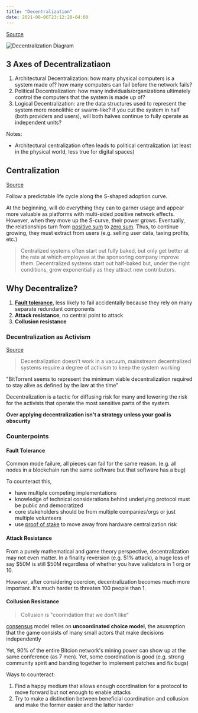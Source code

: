 ```yaml
---
title: "Decentralization"
date: 2021-08-06T23:12:28-04:00
---
```


[Source](https://medium.com/@VitalikButerin/the-meaning-of-decentralization-a0c92b76a274)

![Decentralization Diagram](https://miro.medium.com/max/1094/1*WG5_xDDwHv0lMaVUYLNbVA.png)

## 3 Axes of Decentralizatiaon
1. Architectural Decentralization: how many physical computers is a system made of? how many computers can fail before the network fails?
2. Political Decentralization: how many individuals/organizations ultimately control the computers that the system is made up of?
3. Logical Decentralization: are the data structures used to represent the system more monolithic or swarm-like? if you cut the system in half (both providers and users), will both halves continue to fully operate as independent units?

Notes:
* Architectural centralization often leads to political centralization (at least in the physical world, less true for digital spaces)

## Centralization
[Source](https://onezero.medium.com/why-decentralization-matters-5e3f79f7638e)

Follow a predictable life cycle along the S-shaped adoption curve.

At the beginning, will do everything they can to garner usage and appear more valuable as platforms with multi-sided positive network effects. However, when they move up the S-curve, their power grows. Eventually, the relationships turn from [positive sum](thoughts/positive%20sum.md) to [zero sum](thoughts/zero%20sum.md). Thus, to continue growing, they must extract from users (e.g. selling user data, taxing profits, etc.)

> Centralized systems often start out fully baked, but only get better at the rate at which employees at the sponsoring company improve them. Decentralized systems start out half-baked but, under the right conditions, grow exponentially as they attract new contributors.

## Why Decentralize?
1. [**Fault tolerance**](thoughts/fault%20tolerance.md), less likely to fail accidentally because they rely on many separate redundant components
2. **Attack resistance**, no central point to attack
3. **Collusion resistance**

### Decentralization as Activism
[Source](https://www.gwern.net/docs/technology/2018-07-25-johnbackus-howdecentralizationevolves.html)

> Decentralization doesn't work in a vacuum, mainstream decentralized systems require a degree of activism to keep the system working

"BitTorrent seems to represent the minimum viable decentralization required to stay alive as defined by the law at the time"

Decentralization is a tactic for diffusing risk for many and lowering the risk for the activists that operate the most sensitive parts of the system.

**Over applying decentralization isn't a strategy unless your goal is obscurity**

### Counterpoints
#### Fault Tolerance
Common mode failure, all pieces can fail for the same reason. (e.g. all nodes in a blockchain run the same software but that software has a bug)

To counteract this,
- have multiple competing implementations
- knowledge of technical considerations behind underlying protocol must be public and democratized
- core stakeholders should be from multiple companies/orgs or just multiple volunteers
- use [proof of stake](thoughts/proof%20of%20stake.md) to move away from hardware centralization risk

#### Attack Resistance
From a purely mathematical and game theory perspective, decentralization may not even matter. In a finality reversion (e.g. 51% attack), a huge loss of say $50M is still $50M regardless of whether you have validators in 1 org or 10.

However, after considering coercion, decentralization becomes much more important. It's much harder to threaten 100 people than 1.

#### Collusion Resistance
> Collusion is "coorindation that we don't like"

[consensus](thoughts/consensus.md) model relies on **uncoordinated choice model**, the asusmption that the game consists of many small actors that make decisions independently

Yet, 90% of the entire Bitcion network's mining power can show up at the same conference (as 7 men). Yet, some coordination is good (e.g. strong community spirit and banding together to implement patches and fix bugs)

Ways to counteract:
1. Find a happy medium that allows enough coordination for a protocol to move forward but not enough to enable attacks
2. Try to make a distinction between beneficial coordination and collusion and make the former easier and the latter harder


